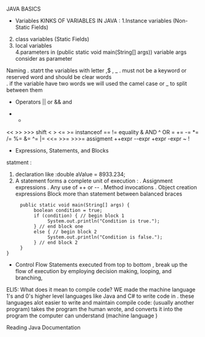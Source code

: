 JAVA BASICS 

* Variables 
KINKS OF VARIABLES IN JAVA :
1.Instance variables (Non-Static Fields)
2. class variables (Static Fields)
3. local variables  
4.parameters in (public static void main(String[] args)) variable args consider as parameter 

Naming 
. statrt the variables with letter ,$ , _ 
. must not be a keyword or reserved word and should be clear words               
. if the variable have two words we will used the camel case or _ to split between them 
* Operators
|| or 
&& and 
+ - 
<< >> >>> shift 
< > <= >= instanceof
== != equality
& AND
^ OR
= += -= *= /= %= &= ^= |= <<= >>= >>>= assigment 
++expr --expr +expr -expr ~ !


* Expressions, Statements, and Blocks

statment :
1. declaration like :double aValue = 8933.234;
2. A statement forms a complete unit of execution :
 . Assignment expressions
 . Any use of ++ or --
 . Method invocations
 . Object creation expressions
Block more than statement between balanced braces
```class BlockDemo {
     public static void main(String[] args) {
          boolean condition = true;
          if (condition) { // begin block 1
               System.out.println("Condition is true.");
          } // end block one
          else { // begin block 2
               System.out.println("Condition is false.");
          } // end block 2
     }
}
```

* Control Flow Statements executed from top to bottom , break up the flow of execution by employing decision making, looping, and branching,

ELI5: What does it mean to compile code?
WE made the machine language  1's and 0's higher level languages like Java and C# to write code in . these languages alot easier to write and maintain 
 compile code:  (usually another program) takes the program the human wrote, and converts it into the program the computer can understand (machine language )


Reading Java Documentation




